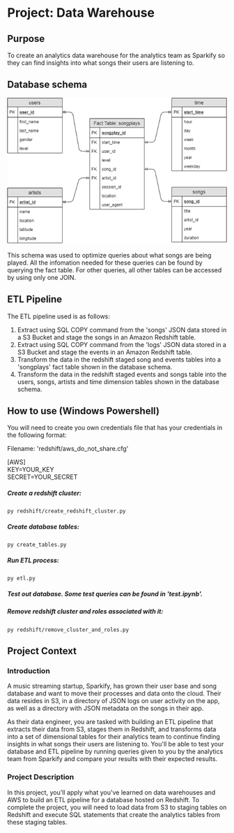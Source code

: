 # Project: Data Warehouse

## Purpose

To create an analytics data warehouse for the analytics team as Sparkify so they can find insights into what songs their users are listening to.

## Database schema

![alt text](/star_schema.png "Star Schema")

This schema was used to optimize queries about what songs are being played.  All the infomation needed for these queries can be found by querying the fact table.  For other queries, all other tables can be accessed by using only one JOIN.

## ETL Pipeline

The ETL pipeline used is as follows:
1. Extract using SQL COPY command from the 'songs' JSON data stored in a S3 Bucket and stage the songs in an Amazon Redshift table. 
2. Extract using SQL COPY command from the 'logs' JSON data stored in a S3 Bucket and stage the events in an Amazon Redshift table. 
3. Transform the data in the redshift staged song and events tables into a 'songplays' fact table shown in the database schema.
4. Transform the data in the redshift staged events and songs table into the users, songs, artists and time dimension tables shown in the database schema.

## How to use (Windows Powershell)

You will need to create you own credentials file that has your credentials in the following format:

Filename: 'redshift/aws_do_not_share.cfg'

[AWS]  
KEY=YOUR_KEY  
SECRET=YOUR_SECRET  
  
##### Create a redshift cluster:

```py redshift/create_redshift_cluster.py```

##### Create database tables:

```py create_tables.py```

##### Run ETL process:

```py etl.py```

##### Test out database.  Some test queries can be found in 'test.ipynb'.

##### Remove redshift cluster and roles associated with it:

```py redshift/remove_cluster_and_roles.py```


## Project Context

### Introduction
A music streaming startup, Sparkify, has grown their user base and song database and want to move their processes and data onto the cloud. Their data resides in S3, in a directory of JSON logs on user activity on the app, as well as a directory with JSON metadata on the songs in their app.

As their data engineer, you are tasked with building an ETL pipeline that extracts their data from S3, stages them in Redshift, and transforms data into a set of dimensional tables for their analytics team to continue finding insights in what songs their users are listening to. You'll be able to test your database and ETL pipeline by running queries given to you by the analytics team from Sparkify and compare your results with their expected results.

### Project Description
In this project, you'll apply what you've learned on data warehouses and AWS to build an ETL pipeline for a database hosted on Redshift. To complete the project, you will need to load data from S3 to staging tables on Redshift and execute SQL statements that create the analytics tables from these staging tables.